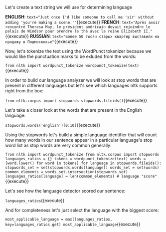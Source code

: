 Let's create a text string we will use for determining language

**ENGLISH**:
`text="Just once I'd like someone to call me 'sir' without adding 'you're making a scene.'"`{{execute}}
**FRENCH**:
`text="Après avoir rencontré Theresa May, le président américain devait rejoindre le palais de Windsor pour prendre le thé avec la reine Elizabeth II."`{{execute}}
**RUSSIAN**:
`text="Более 50 тысяч старых квартир выставили на продажу в Подмосковье"`{{execute}}

Now, let's tokenize the text using the WordPunct tokenizer because we would like the punctuation marks to be exluded from the words:

`from nltk import wordpunct_tokenize
wordpunct_tokenize(text)`{{execute}}

In order to build our language analyzer we will look at stop words that are present in different languages but let's see
which languages nltk supports right from the box:

`from nltk.corpus import stopwords
stopwords.fileids()`{{execute}}

Let's take a closer look at the words that are present in the English language:

`stopwords.words('english')[0:10]`{{execute}}

Using the stopwords let's build a simple language identifier that will count how many words in our sentence appear in
a particular language's stop word list as stop words are very common generally:

`from nltk import wordpunct_tokenize
from nltk.corpus import stopwords
languages_ratios = {}
tokens = wordpunct_tokenize(text)
words = [word.lower() for word in tokens]
for language in stopwords.fileids():
    stopwords_set = set(stopwords.words(language))
    words_set = set(words)
    common_elements = words_set.intersection(stopwords_set)
    languages_ratios[language] = len(common_elements) # language "score"`{{execute}}
    
Let's see how the language detector scored our sentence:

`languages_ratios`{{execute}}

And for completeness let's just select the language with the biggest score:

`most_applicable_language = max(languages_ratios, key=languages_ratios.get)
most_applicable_language`{{execute}}
